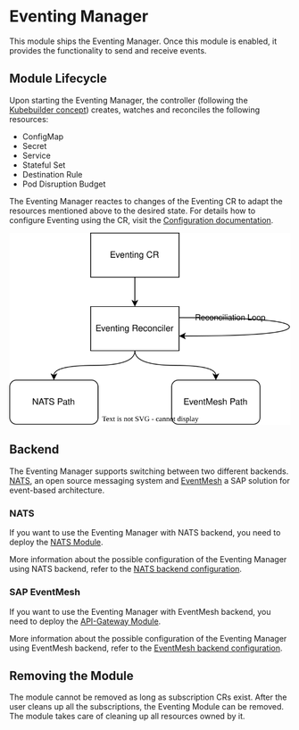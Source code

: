 # Eventing Manager

This module ships the Eventing Manager. Once this module is enabled, it provides the functionality to send and receive events.

## Module Lifecycle

Upon starting the Eventing Manager, the controller (following the [Kubebuilder concept](link)) creates, watches and reconciles the following resources:

- ConfigMap
- Secret
- Service
- Stateful Set
- Destination Rule
- Pod Disruption Budget

The Eventing Manager reactes to changes of the Eventing CR to adapt the resources mentioned above to the desired state. For details how to configure Eventing using the CR, visit the [Configuration documentation](02-configuration.md).

![Eventing Manager reconciliation loop](../assets/reconcileLoop.svg)

## Backend

The Eventing Manager supports switching between two different backends. [NATS](https://nats.io/about/), an open source messaging system and [EventMesh](https://www.sap.com/germany/products/technology-platform/integration-suite/capabilities/event-mesh.html) a SAP solution for event-based architecture.

### NATS

If you want to use the Eventing Manager with NATS backend, you need to deploy the [NATS Module](https://github.com/kyma-project/nats-manager).

More information about the possible configuration of the Eventing Manager using NATS backend, refer to the [NATS backend configuration](link).

### SAP EventMesh

If you want to use the Eventing Manager with EventMesh backend, you need to deploy the [API-Gateway Module](https://github.com/kyma-project/api-gateway).

More information about the possible configuration of the Eventing Manager using EventMesh backend, refer to the [EventMesh backend configuration](link).

## Removing the Module

The module cannot be removed as long as subscription CRs exist. After the user cleans up all the subscriptions, the Eventing Module can be removed. The module takes care of cleaning up all resources owned by it.

